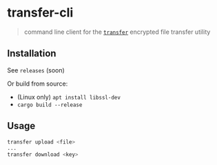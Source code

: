 # transfer-cli

> command line client for the [`transfer`](https://github.com/jaemk/transfer) encrypted file transfer utility

## Installation

See `releases` (soon)

Or build from source:
- (Linux only) `apt install libssl-dev`
- `cargo build --release`

## Usage

```bash
transfer upload <file>
...
transfer download <key>
```

